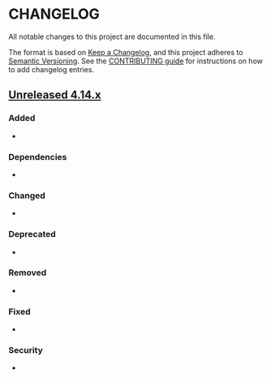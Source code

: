 # CHANGELOG
All notable changes to this project are documented in this file.

The format is based on [Keep a Changelog](https://keepachangelog.com/en/1.0.0/), and this project adheres to [Semantic Versioning](https://semver.org/spec/v2.0.0.html). See the [CONTRIBUTING guide](./CONTRIBUTING.md#Changelog) for instructions on how to add changelog entries.

## [Unreleased 4.14.x]
### Added
- 

### Dependencies
-

### Changed
- 

### Deprecated
-

### Removed
-   

### Fixed
-

### Security
- 

[Unreleased 4.14.x]: https://github.com/wazuh/wazuh-indexer/compare/4.14.0...4.14.1
